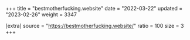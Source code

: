 +++
title = "bestmotherfucking.website"
date = "2022-03-22"
updated = "2023-02-26"
weight = 3347

[extra]
source = "https://bestmotherfucking.website/"
ratio = 100
size = 3
+++
